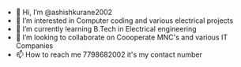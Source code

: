 - 👋 Hi, I’m @ashishkurane2002
- 👀 I’m interested in Computer coding and various electrical projects
- 🌱 I’m currently learning B.Tech in Electrical engineering
- 💞️ I’m looking to collaborate on Coooperate MNC's and various IT Companies
- 📫 How to reach me 7798682002 it's my contact number

<!---
ashishkurane2002/ashishkurane2002 is a ✨ special ✨ repository because its `README.md` (this file) appears on your GitHub profile.
You can click the Preview link to take a look at your changes.
--->
